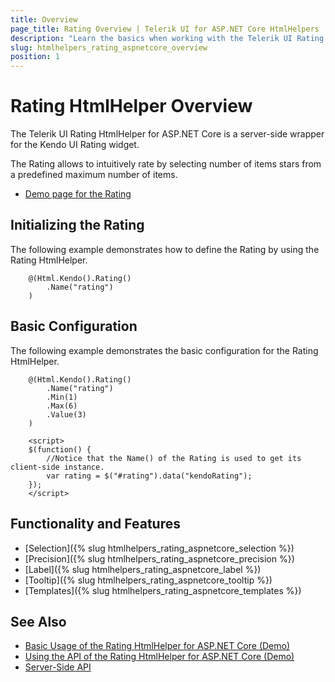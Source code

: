 ```yaml
---
title: Overview
page_title: Rating Overview | Telerik UI for ASP.NET Core HtmlHelpers
description: "Learn the basics when working with the Telerik UI Rating HtmlHelper for ASP.NET Core (MVC 6 or ASP.NET Core MVC)."
slug: htmlhelpers_rating_aspnetcore_overview
position: 1
---
```


# Rating HtmlHelper Overview

The Telerik UI Rating HtmlHelper for ASP.NET Core is a server-side wrapper for the Kendo UI Rating widget.

The Rating allows to intuitively rate by selecting number of items stars from a predefined maximum number of items.

* [Demo page for the Rating](https://demos.telerik.com/aspnet-core/rating/index)

## Initializing the Rating

The following example demonstrates how to define the Rating by using the Rating HtmlHelper.

```Razor
    @(Html.Kendo().Rating()
        .Name("rating")
    )
```

## Basic Configuration

The following example demonstrates the basic configuration for the Rating HtmlHelper.

```Razor
    @(Html.Kendo().Rating()
        .Name("rating")
        .Min(1)
        .Max(6)
        .Value(3)
    )

    <script>
    $(function() {
        //Notice that the Name() of the Rating is used to get its client-side instance.
        var rating = $("#rating").data("kendoRating");
    });
    </script>
```

## Functionality and Features

* [Selection]({% slug htmlhelpers_rating_aspnetcore_selection %})
* [Precision]({% slug htmlhelpers_rating_aspnetcore_precision %})
* [Label]({% slug htmlhelpers_rating_aspnetcore_label %})
* [Tooltip]({% slug htmlhelpers_rating_aspnetcore_tooltip %})
* [Templates]({% slug htmlhelpers_rating_aspnetcore_templates %})

## See Also

* [Basic Usage of the Rating HtmlHelper for ASP.NET Core (Demo)](https://demos.telerik.com/aspnet-core/rating/index)
* [Using the API of the Rating HtmlHelper for ASP.NET Core (Demo)](https://demos.telerik.com/aspnet-core/rating/api)
* [Server-Side API](/api/rating)
